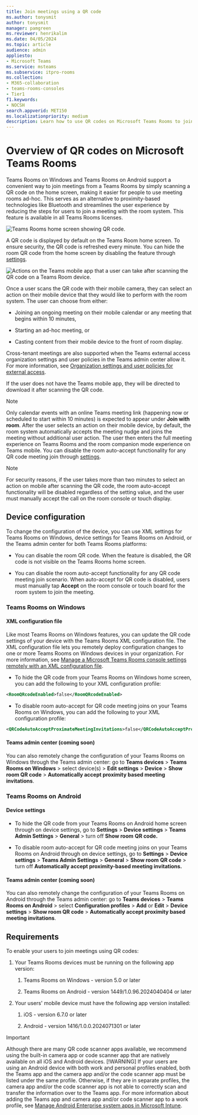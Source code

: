```yaml
---
title: Join meetings using a QR code
ms.author: tonysmit
author: tonysmit
manager: pamgreen
ms.reviewer: henrikalim
ms.date: 04/05/2024
ms.topic: article
audience: admin
appliesto:
- Microsoft Teams
ms.service: msteams
ms.subservice: itpro-rooms
ms.collection: 
- M365-collaboration
- teams-rooms-consoles
- Tier1
f1.keywords:
- NOCSH
search.appverid: MET150
ms.localizationpriority: medium
description: Learn how to use QR codes on Microsoft Teams Rooms to join meetings.
---
```

# Overview of QR codes on Microsoft Teams Rooms

Teams Rooms on Windows and Teams Rooms on Android support a convenient way to join meetings from a Teams Rooms by simply scanning a QR code on the home screen, making it easier for people to use meeting rooms ad-hoc. This serves as an alternative to proximity-based technologies like Bluetooth and streamlines the user experience by reducing the steps for users to join a meeting with the room system. This feature is available in all Teams Rooms licenses.


![Teams Rooms home screen showing QR code.](media/teams-rooms-qr-codes/0011-min-(1).png)


A QR code is displayed by default on the Teams Room home screen. To ensure security, the QR code is refreshed every minute. You can hide the room QR code from the home screen by disabling the feature through [settings](#device-configuration).


![Actions on the Teams mobile app that a user can take after scanning the QR code on a Teams Room device.](media/teams-rooms-qr-codes/444.png)


Once a user scans the QR code with their mobile camera, they can select an action on their mobile device that they would like to perform with the room system. The user can choose from either:

- Joining an ongoing meeting on their mobile calendar or any meeting that begins within 10 minutes, 

- Starting an ad-hoc meeting, or 

- Casting content from their mobile device to the front of room display. 

Cross-tenant meetings are also supported when the Teams external access organization settings and user policies in the Teams admin center allow it. For more information, see [Organization settings and user policies for external access](/microsoftteams/trusted-organizations-external-meetings-chat?tabs=organization-settings&branch=main).

If the user does not have the Teams mobile app, they will be directed to download it after scanning the QR code. 

> [!NOTE]
> Only calendar events with an online Teams meeting link (happening now or scheduled to start within 10 minutes) is expected to appear under **Join with room**. 
After the user selects an action on their mobile device, by default, the room system automatically accepts the meeting nudge and joins the meeting without additional user action. The user then enters the full meeting experience on Teams Rooms and the room companion mode experience on Teams mobile. You can disable the room auto-accept functionality for any QR code meeting join through [settings](#device-configuration).  

> [!NOTE]
> For security reasons, if the user takes more than two minutes to select an action on mobile after scanning the QR code, the room auto-accept functionality will be disabled regardless of the setting value, and the user must manually accept the call on the room console or touch display. 
## Device configuration

To change the configuration of the device, you can use XML settings for Teams Rooms on Windows, device settings for Teams Rooms on Android, or the Teams admin center for both Teams Rooms platforms:

- You can disable the room QR code. When the feature is disabled, the QR code is not visible on the Teams Rooms home screen.

- You can disable the room auto-accept functionality for any QR code meeting join scenario. When auto-accept for QR code is disabled, users must manually tap **Accept** on the room console or touch board for the room system to join the meeting.

### Teams Rooms on Windows

#### XML configuration file

Like most Teams Rooms on Windows features, you can update the QR code settings of your device with the Teams Rooms XML configuration file. The XML configuration file lets you remotely deploy configuration changes to one or more Teams Rooms on Windows devices in your organization. For more information, see [Manage a Microsoft Teams Rooms console settings remotely with an XML configuration file](/microsoftteams/rooms/xml-config-file).

- To hide the QR code from your Teams Rooms on Windows home screen, you can add the following to your XML configuration profile:

```xml
<RoomQRcodeEnabled>false</RoomQRcodeEnabled>
```

- To disable room auto-accept for QR code meeting joins on your Teams Rooms on Windows, you can add the following to your XML configuration profile:

```xml
<QRCodeAutoAcceptProximateMeetingInvitations>false</QRCodeAutoAcceptProximateMeetingInvitations>
```

#### Teams admin center (coming soon)

You can also remotely change the configuration of your Teams Rooms on Windows through the Teams admin center: go to **Teams devices** > **Teams Rooms on Windows** > select device(s) > **Edit settings** > **Device** > **Show room QR code** > **Automatically accept proximity based meeting invitations**.

### Teams Rooms on Android

#### Device settings 

- To hide the QR code from your Teams Rooms on Android home screen through on device settings, go to **Settings** > **Device settings** > **Teams Admin Settings** > **General** > turn off **Show room** **QR code.**

- To disable room auto-accept for QR code meeting joins on your Teams Rooms on Android through on device settings, go to **Settings** > **Device settings** > **Teams Admin Settings** > **General** > **Show room** **QR code** > turn off **Automatically accept proximity-based meeting invitations.**

#### Teams admin center (coming soon)

You can also remotely change the configuration of your Teams Rooms on Android through the Teams admin center: go to **Teams devices** > **Teams Rooms on Android** > select **Configuration profiles** > **Add** or **Edit** > **Device settings** > **Show room QR code** > **Automatically accept proximity based meeting invitations**.

## Requirements

To enable your users to join meetings using QR codes:

1. Your Teams Rooms devices must be running on the following app version:

   1. Teams Rooms on Windows - version 5.0 or later
      
   1. Teams Rooms on Android - version 1449/1.0.96.2024040404 or later  
      
1. Your users' mobile device must have the following app version installed:

   1. iOS - version 6.7.0 or later 
      
   1. Android - version 1416/1.0.0.2024071301 or later
      
> [!IMPORTANT]
> Although there are many QR code scanner apps available, we recommend using the built-in camera app or code scanner app that are natively available on all iOS and Android devices. 
> [!WARNING]
> If your users are using an Android device with both work and personal profiles enabled, both the Teams app and the camera app and/or the code scanner app must be listed under the same profile. Otherwise, if they are in separate profiles, the camera app and/or the code scanner app is not able to correctly scan and transfer the information over to the Teams app. 
> For more information about adding the Teams app and camera app and/or code scanner app to a work profile, see [Manage Android Enterprise system apps in Microsoft Intune](/mem/intune/apps/apps-ae-system).
## 

